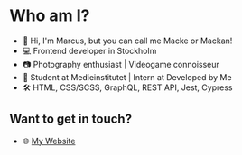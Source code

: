 # Who am I?
- 👋 Hi, I'm Marcus, but you can call me Macke or Mackan!
- 💻 Frontend developer in Stockholm
- 📷 Photography enthusiast | Videogame connoisseur
- 💼 Student at Medieinstitutet | Intern at Developed by Me
- 🛠️ HTML, CSS/SCSS, GraphQL, REST API, Jest, Cypress

## Want to get in touch?
- 🌐 [My Website](https://marcusreineck.se/)

<!---
MarcusRei/MarcusRei is a ✨ special ✨ repository because its `README.md` (this file) appears on your GitHub profile.
You can click the Preview link to take a look at your changes.
- 👋 Hi, I’m Marcus but you can call me Macke or Mackan!
- 👀 I’m an up & coming frontend developer in Stockholm who likes photography, videogames and 3D art.
- 💪 I know a bit of everyting from HTML, CSS/SCSS, GraphQL, REST API, Jest, Cypress and more.
- 🌱 I’m studying at medieinstitutet and right now I´m off on a internship!
- 📫 You want to get in touch? Write to me here or go to my [website](https://marcusreineck.se/) and send me a message!
--->
